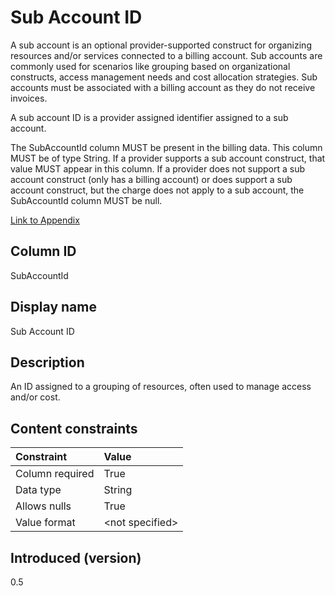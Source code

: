 # Sub Account ID

A sub account is an optional provider-supported construct for organizing resources and/or services connected to a billing account. Sub accounts are commonly used for scenarios like grouping based on organizational constructs, access management needs and cost allocation strategies. Sub accounts must be associated with a billing account as they do not receive invoices. 

A sub account ID is a provider assigned identifier assigned to a sub account.

The SubAccountId column MUST be present in the billing data. This column MUST be of type String. If a provider supports a sub account construct, that value MUST appear in this column. If a provider does not support a sub account construct (only has a billing account) or does support a sub account construct, but the charge does not apply to a sub account, the SubAccountId column MUST be null.

[Link to Appendix]()

## Column ID

SubAccountId

## Display name

Sub Account ID

## Description

An ID assigned to a grouping of resources, often used to manage access and/or cost.

## Content constraints

|    Constraint   |      Value      |
|:----------------|:----------------|
| Column required | True            |
| Data type       | String          |
| Allows nulls    | True          |
| Value format    | \<not specified> |
## Introduced (version)

0.5